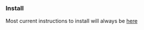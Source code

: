 ### Install

Most current instructions to install will always be [here](https://docs.browsertrix.com/deploy/remote/)
